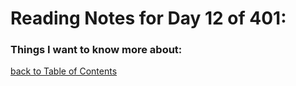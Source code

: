 # Reading Notes for Day 12 of 401:

### Things I want to know more about:

[back to Table of Contents](./README.md)
